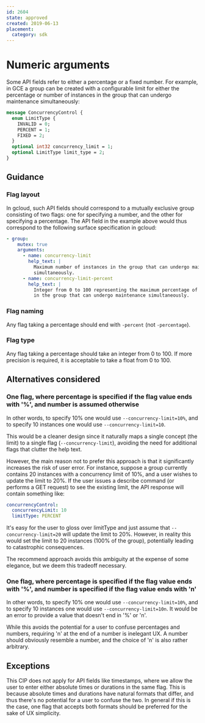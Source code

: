 ```yaml
---
id: 2604
state: approved
created: 2019-06-13
placement:
  category: sdk
---
```


# Numeric arguments

Some API fields refer to either a percentage or a fixed number. For example, in
GCE a group can be created with a configurable limit for either the percentage
or number of instances in the group that can undergo maintenance
simultaneously:

```proto
message ConcurrencyControl {
  enum LimitType {
    INVALID = 0;
    PERCENT = 1;
    FIXED = 2;
  }
  optional int32 concurrency_limit = 1;
  optional LimitType limit_type = 2;
}
```

## Guidance

### Flag layout

In gcloud, such API fields should correspond to a mutually exclusive group
consisting of two flags: one for specifying a number, and the other for
specifying a percentage. The API field in the example above would thus
correspond to the following surface specification in gcloud:

```yaml
- group:
    mutex: true
    arguments:
      - name: concurrency-limit
        help_text: |
          Maximum number of instances in the group that can undergo maintenance
          simultaneously.
      - name: concurrency-limit-percent
        help_text: |
          Integer from 0 to 100 representing the maximum percentage of instances
          in the group that can undergo maintenance simultaneously.
```

### Flag naming

Any flag taking a percentage should end with `-percent` (not `-percentage`).

### Flag type

Any flag taking a percentage should take an integer from 0 to 100. If more
precision is required, it is acceptable to take a float from 0 to 100.

## Alternatives considered

### One flag, where percentage is specified if the flag value ends with '%', and number is assumed otherwise

In other words, to specify 10% one would use `--concurrency-limit=10%`, and to
specify 10 instances one would use `--concurrency-limit=10`.

This would be a cleaner design since it naturally maps a single concept (the
limit) to a single flag (`--concurrency-limit`), avoiding the need for
additional flags that clutter the help text.

However, the main reason not to prefer this approach is that it significantly
increases the risk of user error. For instance, suppose a group currently
contains 20 instances with a concurrency limit of 10%, and a user wishes to
update the limit to 20%. If the user issues a describe command (or performs a
GET request) to see the existing limit, the API response will contain something
like:

```yaml
concurrencyControl:
  concurrencyLimit: 10
  limitType: PERCENT
```

It's easy for the user to gloss over limitType and just assume that
`--concurrency-limit=20` will update the limit to 20%. However, in reality this
would set the limit to 20 instances (100% of the group), potentially leading to
catastrophic consequences.

The recommend approach avoids this ambiguity at the expense of some elegance,
but we deem this tradeoff necessary.

### One flag, where percentage is specified if the flag value ends with '%', and number is specified if the flag value ends with 'n'

In other words, to specify 10% one would use `--concurrency-limit=10%`, and to
specify 10 instances one would use `--concurrency-limit=10n`. It would be an
error to provide a value that doesn't end in '%' or 'n'.

While this avoids the potential for a user to confuse percentages and numbers,
requiring 'n' at the end of a number is inelegant UX. A number should obviously
resemble a number, and the choice of 'n' is also rather arbitrary.

## Exceptions

This CIP does not apply for API fields like timestamps, where we allow the user
to enter either absolute times or durations in the same flag. This is because
absolute times and durations have natural formats that differ, and thus there's
no potential for a user to confuse the two. In general if this is the case, one
flag that accepts both formats should be preferred for the sake of UX
simplicity.

